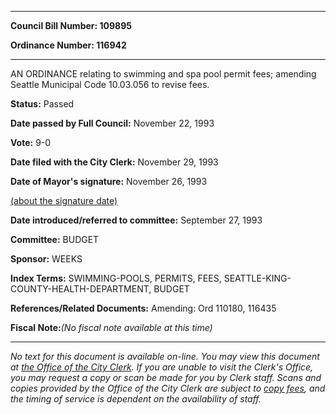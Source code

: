 

********

**Council Bill Number: 109895**
   
**Ordinance Number: 116942**
********

 AN ORDINANCE relating to swimming and spa pool permit fees; amending Seattle Municipal Code 10.03.056 to revise fees.

**Status:** Passed
   
**Date passed by Full Council:** November 22, 1993
   
**Vote:** 9-0
   
**Date filed with the City Clerk:** November 29, 1993
   
**Date of Mayor's signature:** November 26, 1993
   
[(about the signature date)](/~public/approvaldate.htm)
   
   
   
**Date introduced/referred to committee:** September 27, 1993
   
**Committee:** BUDGET
   
**Sponsor:** WEEKS
   
   
**Index Terms:** SWIMMING-POOLS, PERMITS, FEES, SEATTLE-KING-COUNTY-HEALTH-DEPARTMENT, BUDGET

**References/Related Documents:** Amending: Ord 110180, 116435

**Fiscal Note:**_(No fiscal note available at this time)_
********

_No text for this document is available on-line. You may view this document at [the Office of the City Clerk](http://www.seattle.gov/leg/clerk/contactUs.htm). If you are unable to visit the Clerk's Office, you may request a copy or scan be made for you by Clerk staff. Scans and copies provided by the Office of the City Clerk are subject to [copy fees](http://clerk.seattle.gov/~public/clerkfees.htm), and the timing of service is dependent on the availability of staff._


